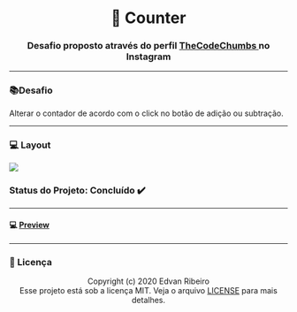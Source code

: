 <h1 align = "center" >
&#128290  Counter
</h1>

<h3 align ="center"> Desafio proposto através do perfil <a href="https://www.instagram.com/p/B-Zh8fmAAMA/?igshid=17f7wwaulw52l" target="_blank"> TheCodeChumbs </a> no Instagram </h3>

------
###  :books:Desafio 
Alterar o contador de acordo com o click no botão de adição ou subtração.

------
### :computer: Layout

<img src="https://github.com/ejunior01/Counter/blob/master/design/layout.png?raw=true">

### Status do Projeto: Concluído :heavy_check_mark:
------

#### :computer: [Preview](https://ejunior01.github.io/projetos_by_TheCodeChumbs/desafio_counter/)
------

### :pencil: Licença

<p align="center">
	Copyright (c) 2020 Edvan Ribeiro
    <br/>
    Esse projeto está sob a licença MIT. Veja o arquivo <a href="https://github.com/ejunior01/Counter/blob/master/LICENSE">LICENSE</a> para mais detalhes.
</p>
